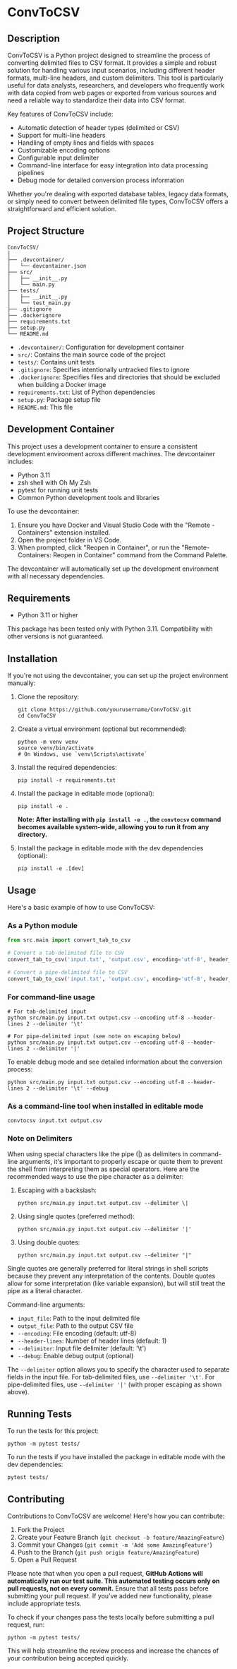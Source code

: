 # ConvToCSV

## Description

ConvToCSV is a Python project designed to streamline the process of converting delimited files to CSV format. It provides a simple and robust solution for handling various input scenarios, including different header formats, multi-line headers, and custom delimiters. This tool is particularly useful for data analysts, researchers, and developers who frequently work with data copied from web pages or exported from various sources and need a reliable way to standardize their data into CSV format.

Key features of ConvToCSV include:

- Automatic detection of header types (delimited or CSV)
- Support for multi-line headers
- Handling of empty lines and fields with spaces
- Customizable encoding options
- Configurable input delimiter
- Command-line interface for easy integration into data processing pipelines
- Debug mode for detailed conversion process information

Whether you're dealing with exported database tables, legacy data formats, or simply need to convert between delimited file types, ConvToCSV offers a straightforward and efficient solution.

## Project Structure

```shell
ConvToCSV/
│
├── .devcontainer/
│   └── devcontainer.json
├── src/
│   ├── __init__.py
│   └── main.py
├── tests/
│   ├── __init__.py
│   └── test_main.py
├── .gitignore
├── .dockerignore
├── requirements.txt
├── setup.py
└── README.md
```

- `.devcontainer/`: Configuration for development container
- `src/`: Contains the main source code of the project
- `tests/`: Contains unit tests
- `.gitignore`: Specifies intentionally untracked files to ignore
- `.dockerignore`: Specifies files and directories that should be excluded when building a Docker image
- `requirements.txt`: List of Python dependencies
- `setup.py`: Package setup file
- `README.md`: This file

## Development Container

This project uses a development container to ensure a consistent development environment across different machines. The devcontainer includes:

- Python 3.11
- zsh shell with Oh My Zsh
- pytest for running unit tests
- Common Python development tools and libraries

To use the devcontainer:

1. Ensure you have Docker and Visual Studio Code with the "Remote - Containers" extension installed.
2. Open the project folder in VS Code.
3. When prompted, click "Reopen in Container", or run the "Remote-Containers: Reopen in Container" command from the Command Palette.

The devcontainer will automatically set up the development environment with all necessary dependencies.

## Requirements

- Python 3.11 or higher

This package has been tested only with Python 3.11. Compatibility with other versions is not guaranteed.

## Installation

If you're not using the devcontainer, you can set up the project environment manually:

1. Clone the repository:

   ```shell
   git clone https://github.com/yourusername/ConvToCSV.git
   cd ConvToCSV
   ```

2. Create a virtual environment (optional but recommended):

   ```shell
   python -m venv venv
   source venv/bin/activate
   # On Windows, use `venv\Scripts\activate`
   ```

3. Install the required dependencies:

   ```shell
   pip install -r requirements.txt
   ```

4. Install the package in editable mode (optional):

   ```shell
   pip install -e .
   ```

   **Note: After installing with `pip install -e .`, the `convtocsv` command becomes available system-wide, allowing you to run it from any directory.**

5. Install the package in editable mode with the dev dependencies (optional):

   ```shell
   pip install -e .[dev]
   ```

## Usage

Here's a basic example of how to use ConvToCSV:

### As a Python module

```python
from src.main import convert_tab_to_csv

# Convert a tab-delimited file to CSV
convert_tab_to_csv('input.txt', 'output.csv', encoding='utf-8', header_lines=2, delimiter='\t')

# Convert a pipe-delimited file to CSV
convert_tab_to_csv('input.txt', 'output.csv', encoding='utf-8', header_lines=2, delimiter='|')
```

### For command-line usage

```shell
# For tab-delimited input
python src/main.py input.txt output.csv --encoding utf-8 --header-lines 2 --delimiter '\t'

# For pipe-delimited input (see note on escaping below)
python src/main.py input.txt output.csv --encoding utf-8 --header-lines 2 --delimiter '|'
```

To enable debug mode and see detailed information about the conversion process:

```shell
python src/main.py input.txt output.csv --encoding utf-8 --header-lines 2 --delimiter '\t' --debug
```

### As a command-line tool when installed in editable mode

```shell
convtocsv input.txt output.csv
```

### Note on Delimiters

When using special characters like the pipe (|) as delimiters in command-line arguments, it's important to properly escape or quote them to prevent the shell from interpreting them as special operators. Here are the recommended ways to use the pipe character as a delimiter:

1. Escaping with a backslash:

   ```shell
   python src/main.py input.txt output.csv --delimiter \|
   ```

2. Using single quotes (preferred method):

   ```shell
   python src/main.py input.txt output.csv --delimiter '|'
   ```

3. Using double quotes:

   ```shell
   python src/main.py input.txt output.csv --delimiter "|"
   ```

Single quotes are generally preferred for literal strings in shell scripts because they prevent any interpretation of the contents. Double quotes allow for some interpretation (like variable expansion), but will still treat the pipe as a literal character.

Command-line arguments:

- `input_file`: Path to the input delimited file
- `output_file`: Path to the output CSV file
- `--encoding`: File encoding (default: utf-8)
- `--header-lines`: Number of header lines (default: 1)
- `--delimiter`: Input file delimiter (default: '\t')
- `--debug`: Enable debug output (optional)

The `--delimiter` option allows you to specify the character used to separate fields in the input file. For tab-delimited files, use `--delimiter '\t'`. For pipe-delimited files, use `--delimiter '|'` (with proper escaping as shown above).

## Running Tests

To run the tests for this project:

```shell
python -m pytest tests/
```

To run the tests if you have installed the package in editable mode with the dev dependencies:

```shell
pytest tests/
```

## Contributing

Contributions to ConvToCSV are welcome! Here's how you can contribute:

1. Fork the Project
2. Create your Feature Branch (`git checkout -b feature/AmazingFeature`)
3. Commit your Changes (`git commit -m 'Add some AmazingFeature'`)
4. Push to the Branch (`git push origin feature/AmazingFeature`)
5. Open a Pull Request

Please note that when you open a pull request, **GitHub Actions will automatically run our test suite. This automated testing occurs only on pull requests, not on every commit.** Ensure that all tests pass before submitting your pull request. If you've added new functionality, please include appropriate tests.

To check if your changes pass the tests locally before submitting a pull request, run:

```shell
python -m pytest tests/
```

This will help streamline the review process and increase the chances of your contribution being accepted quickly.
